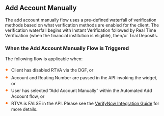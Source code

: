 ## Add Account Manually
The add account manually flow uses a pre-defined waterfall of verification methods based on what verification methods are enabled for the client. The verification waterfall begins with Instant Verification followed by Real Time Verification (when the financial institution is eligible), then/or Trial Deposits.

### When the Add Account Manually Flow is Triggered
The following flow is applicable when:
<div class="card-body">
<ul>
<li>Client has disabled RTVA via the DGF, or</li>
<li>Account and Routing Number are passed in the API invoking the widget, or</li>
<li>User has selected “Add Account Manually” within the Automated Add Account flow, or</li>
<li>RTVA is FALSE in the API. Please see the <a href="../docs/?path=docs/verifynow-integration-guide.md">VerifyNow Integration Guide</a> for more details.</li>
</ul>
</div>
  

 <style>
    .card-body ul {
        list-style: none;
        padding-left: 20px;
    }
    .card-body ul li::before {
        content: "\2022";
        font-size: 1.5em;
        color: #f60;
        display: inline-block;
        width: 1em;
        margin-left: -1em;
    }
</style>